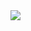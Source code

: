 
<img src="https://capsule-render.vercel.app/api?type=v=wave&color=auto&height=100&section=header&text=Chaemin's GitHub%20&fontSize=30" />
